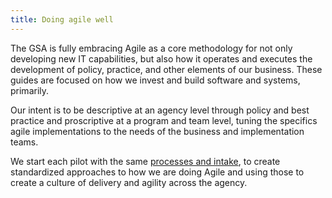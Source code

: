 ```yaml
---
title: Doing agile well
---
```



The GSA is fully embracing Agile as a core methodology for not only developing new IT capabilities, but also how it operates and executes the development of policy, practice, and other elements of our business. These guides are focused on how we invest and build software and systems, primarily.

Our intent is to be descriptive at an agency level through policy and best practice and proscriptive at a program and team level, tuning the specifics agile implementations to the needs of the business and implementation teams.

We start each pilot with the same [processes and intake](downloads/AgileApproachforGSAPilotTeams.pdf), to create standardized approaches to how we are doing Agile and using those to create a culture of delivery and agility across the agency.

